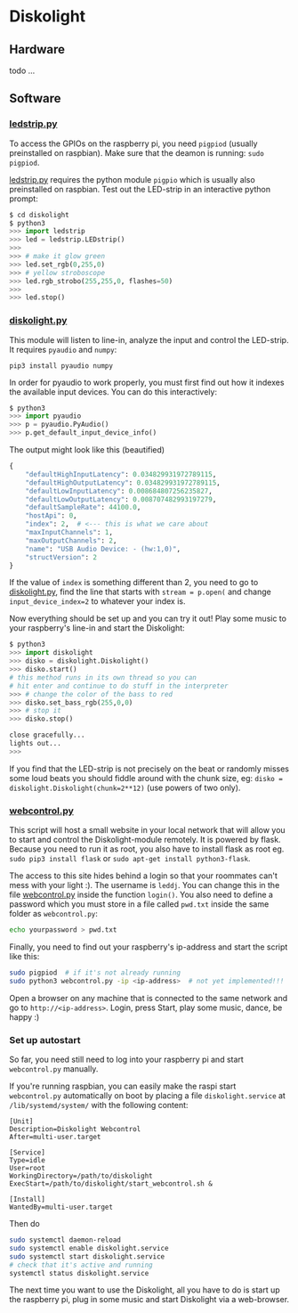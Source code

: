 # Diskolight

## Hardware
todo ...

## Software

### [ledstrip.py](ledstrip.py)
To access the GPIOs on the raspberry pi, you need `pigpiod` (usually preinstalled on raspbian). Make sure that the deamon is running: `sudo pigpiod`.

[ledstrip.py](ledstrip.py) requires the python module `pigpio` which is usually also preinstalled on raspbian.
Test out the LED-strip in an interactive python prompt:

```python
$ cd diskolight
$ python3
>>> import ledstrip
>>> led = ledstrip.LEDstrip()
>>>
>>> # make it glow green
>>> led.set_rgb(0,255,0)
>>> # yellow stroboscope
>>> led.rgb_strobo(255,255,0, flashes=50)
>>>
>>> led.stop()
```

### [diskolight.py](diskolight.py)
This module will listen to line-in, analyze the input and control the LED-strip. It requires `pyaudio` and `numpy`:
```
pip3 install pyaudio numpy
```
In order for pyaudio to work properly, you must first find out how it indexes the available input devices. You can do this interactively:
```python
$ python3
>>> import pyaudio
>>> p = pyaudio.PyAudio()
>>> p.get_default_input_device_info()
```
The output might look like this (beautified)
```python
{
    "defaultHighInputLatency": 0.034829931972789115,
    "defaultHighOutputLatency": 0.034829931972789115,
    "defaultLowInputLatency": 0.008684807256235827,
    "defaultLowOutputLatency": 0.008707482993197279,
    "defaultSampleRate": 44100.0,
    "hostApi": 0,
    "index": 2,  # <--- this is what we care about
    "maxInputChannels": 1,
    "maxOutputChannels": 2,
    "name": "USB Audio Device: - (hw:1,0)",
    "structVersion": 2
}
```
If the value of `index` is something different than 2, you need to go to [diskolight.py](diskolight.py), find the line that starts with `stream = p.open(` and change `input_device_index=2` to whatever your index is.

Now everything should be set up and you can try it out! Play some music to your raspberry's line-in and start the Diskolight:
```python
$ python3
>>> import diskolight
>>> disko = diskolight.Diskolight()
>>> disko.start()
# this method runs in its own thread so you can
# hit enter and continue to do stuff in the interpreter
>>> # change the color of the bass to red
>>> disko.set_bass_rgb(255,0,0)
>>> # stop it
>>> disko.stop()

close gracefully...
lights out...
>>>
```
If you find that the LED-strip is not precisely on the beat or randomly misses some loud beats you should fiddle around with the chunk size, eg: `disko = diskolight.Diskolight(chunk=2**12)` (use powers of two only).


### [webcontrol.py](webcontrol.py)
This script will host a small website in your local network that will allow you to start and control the Diskolight-module remotely.
It is powered by flask. Because you need to run it as root, you also have to install flask as root eg. `sudo pip3 install flask` or `sudo apt-get install python3-flask`.

The access to this site hides behind a login so that your roommates can't mess with your light :). The username is `leddj`. You can change this in the file  [webcontrol.py](webcontrol.py) inside the function `login()`. You also need to define a password which you must store in a file called `pwd.txt` inside the same folder as `webcontrol.py`:
```bash
echo yourpassword > pwd.txt
```

Finally, you need to find out your raspberry's ip-address and start the script like this:

```bash
sudo pigpiod  # if it's not already running
sudo python3 webcontrol.py -ip <ip-address>  # not yet implemented!!!
```
Open a browser on any machine that is connected to the same network and go to `http://<ip-address>`. Login, press Start, play some music, dance, be happy :)


### Set up autostart
So far, you need still need to log into your raspberry pi and start `webcontrol.py` manually.

If you're running raspbian, you can easily make the raspi start `webcontrol.py` automatically on boot by placing a file `diskolight.service` at `/lib/systemd/system/` with the following content:
```
[Unit]
Description=Diskolight Webcontrol
After=multi-user.target

[Service]
Type=idle
User=root
WorkingDirectory=/path/to/diskolight
ExecStart=/path/to/diskolight/start_webcontrol.sh &

[Install]
WantedBy=multi-user.target
```

Then do
```bash
sudo systemctl daemon-reload
sudo systemctl enable diskolight.service
sudo systemctl start diskolight.service
# check that it's active and running
systemctl status diskolight.service
```

The next time you want to use the Diskolight, all you have to do is start up the raspberry pi, plug in some music and start Diskolight via a web-browser.
